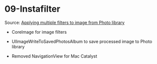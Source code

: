 # 09-Instafilter

Source: [Applying multiple filters to image from Photo library](https://www.hackingwithswift.com/plus/solutions/instafilter)

- CoreImage for image filters
- UIImageWriteToSavedPhotosAlbum to save processed image to Photo library

- Removed NavigationView for Mac Catalyst
